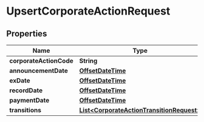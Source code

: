 

# UpsertCorporateActionRequest

## Properties

Name | Type | Description | Notes
------------ | ------------- | ------------- | -------------
**corporateActionCode** | **String** |  | 
**announcementDate** | [**OffsetDateTime**](OffsetDateTime.md) |  | 
**exDate** | [**OffsetDateTime**](OffsetDateTime.md) |  | 
**recordDate** | [**OffsetDateTime**](OffsetDateTime.md) |  | 
**paymentDate** | [**OffsetDateTime**](OffsetDateTime.md) |  | 
**transitions** | [**List&lt;CorporateActionTransitionRequest&gt;**](CorporateActionTransitionRequest.md) |  | 




